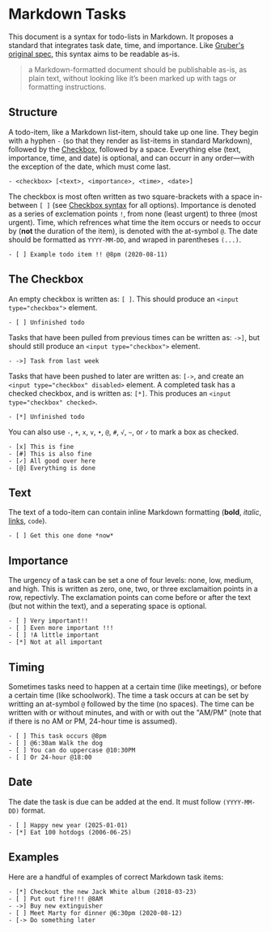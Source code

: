 # Markdown Tasks

This document is a syntax for todo-lists in Markdown. It proposes a standard that integrates task date, time, and importance. Like [Gruber's original spec](https://daringfireball.net/projects/markdown/), this syntax aims to be readable as-is.
> a Markdown-formatted document should be publishable as-is, as plain text, without looking like it’s been marked up with tags or formatting instructions.

## Structure

A todo-item, like a Markdown list-item, should take up one line. They begin with a hyphen `-` (so that they render as list-items in standard Markdown), followed by the [Checkbox](.#The-Checkbox), followed by a space. Everything else (text, importance, time, and date) is optional, and can occurr in any order—with the exception of the date, which must come last.

```
- <checkbox> [<text>, <importance>, <time>, <date>]
```

The checkbox is most often written as two square-brackets with a space in-between `[ ]` (see [Checkbox syntax](.#The-Checkbox) for all options). Importance is denoted as a series of exclemation points `!`, from none (least urgent) to three (most urgent). Time, which refrences what time the item occurs or needs to occur by (**not** the duration of the item), is denoted with the at-symbol `@`. The date should be formatted as `YYYY-MM-DD`, and wraped in parentheses `(...)`.

```
- [ ] Example todo item !! @8pm (2020-08-11)
```

## The Checkbox

An empty checkbox is written as: `[ ]`. This should produce an `<input type="checkbox">` element.
```
- [ ] Unfinished todo
```
Tasks that have been pulled from previous times can be written as: `->]`, but should still produce an `<input type="checkbox">` element.
```
- ->] Task from last week
```
Tasks that have been pushed to later are written as: `[->`, and create an `<input type="checkbox" disabled>` element.
A completed task has a checked checkbox, and is written as: `[*]`. This produces an `<input type="checkbox" checked>`.
```
- [*] Unfinished todo
```
You can also use `-`, `+`, `x`, `v`, `•`, `@`, `#`, `√`, `~`, or `✓` to mark a box as checked.
```
- [x] This is fine
- [#] This is also fine
- [✓] All good over here
- [@] Everything is done
```

## Text

The text of a todo-item can contain inline Markdown formatting (**bold**, *italic*, [links](https://itty.bitty.site/#a.html/data:text/html;charset=utf-8;bxze64,XQAAAAIBAQAAAAAAAAAeCEUG0O+oKBdZ2an16qclPsVsLFhs2pzAN35/bHmc6Ddvq8IM4lbOVrZC5BW5l5dG325bCokrtxIjlYLBkr75n38PgebbjPKZcMZMotzv8FTXMx24PkQix6dfYYbsceNOzuogCV3U9EM/hoEJecoR5JILpdVhnqsFU0CH7kUqAL/rRZ0M+rIMqPgkg90WZTXTvAzvh2xq8/wt4efihibwnWzBfQLw5Q+S7K+g+Re4o9bUmdX1eM3wwH1WXf/wsQjA), `code`).
```
- [ ] Get this one done *now*
```

## Importance

The urgency of a task can be set a one of four levels: none, low, medium, and high. This is written as zero, one, two, or three exclamaition points in a row, repectivly. The exclamation points can come before or after the text (but not within the text), and a seperating space is optional.
```
- [ ] Very important!!
- [ ] Even more important !!!
- [ ] !A little important
- [*] Not at all important
```

## Timing

Sometimes tasks need to happen at a certain time (like meetings), or before a certain time (like schoolwork). The time a task occurs at can be set by writting an at-symbol `@` followed by the time (no spaces). The time can be written with or without minutes, and with or with out the "AM/PM" (note that if there is no AM or PM, 24-hour time is assumed).

```
- [ ] This task occurs @8pm
- [ ] @6:30am Walk the dog
- [ ] You can do uppercase @10:30PM
- [ ] Or 24-hour @18:00
```

## Date

The date the task is due can be added at the end. It must follow `(YYYY-MM-DD)` format.

```
- [ ] Happy new year (2025-01-01)
- [*] Eat 100 hotdogs (2006-06-25)
```

## Examples

Here are a handful of examples of correct Markdown task items:

```
- [*] Checkout the new Jack White album (2018-03-23)
- [ ] Put out fire!!! @8AM
- ->] Buy new extinguisher
- [ ] Meet Marty for dinner @6:30pm (2020-08-12)
- [-> Do something later
```
